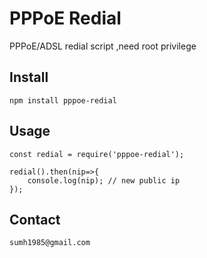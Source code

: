 # PPPoE Redial
PPPoE/ADSL redial script ,need root privilege

## Install 

```
npm install pppoe-redial
```


## Usage

```
const redial = require('pppoe-redial');

redial().then(nip=>{
    console.log(nip); // new public ip
});
```



## Contact

```
sumh1985@gmail.com
```

